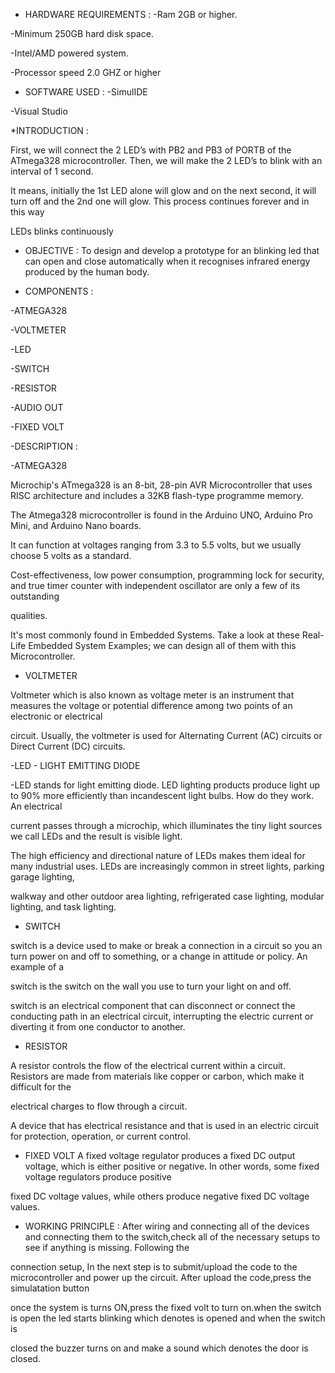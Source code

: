 * HARDWARE REQUIREMENTS :
-Ram 2GB or higher.

-Minimum 250GB hard disk space.

-Intel/AMD powered system.

-Processor speed 2.0 GHZ or higher

* SOFTWARE USED :
-SimulIDE

-Visual Studio

*INTRODUCTION :

First, we will connect the 2 LED’s with PB2 and PB3 of PORTB of the ATmega328 microcontroller. Then, we will make the 2 LED’s to blink with an interval of 1 second.

It means, initially the 1st LED alone will glow and on the next second, it will turn off and the 2nd one will glow. This process continues forever and in this way

LEDs blinks continuously

* OBJECTIVE :
To design and develop a prototype for an blinking led that can open and close automatically when it recognises infrared energy produced by the human body.

* COMPONENTS :

-ATMEGA328

-VOLTMETER

-LED

-SWITCH

-RESISTOR

-AUDIO OUT

-FIXED VOLT

-DESCRIPTION :

-ATMEGA328

Microchip's ATmega328 is an 8-bit, 28-pin AVR Microcontroller that uses RISC architecture and includes a 32KB flash-type programme memory.

The Atmega328 microcontroller is found in the Arduino UNO, Arduino Pro Mini, and Arduino Nano boards.

It can function at voltages ranging from 3.3 to 5.5 volts, but we usually choose 5 volts as a standard.

Cost-effectiveness, low power consumption, programming lock for security, and true timer counter with independent oscillator are only a few of its outstanding

qualities.

It's most commonly found in Embedded Systems. Take a look at these Real-Life Embedded System Examples; we can design all of them with this Microcontroller.

* VOLTMETER

Voltmeter which is also known as voltage meter is an instrument that measures the voltage or potential difference among two points of an electronic or electrical

circuit. Usually, the voltmeter is used for Alternating Current (AC) circuits or Direct Current (DC) circuits.

-LED - LIGHT EMITTING DIODE

-LED stands for light emitting diode. LED lighting products produce light up to 90% more efficiently than incandescent light bulbs. How do they work. An electrical

current passes through a microchip, which illuminates the tiny light sources we call LEDs and the result is visible light.

The high efficiency and directional nature of LEDs makes them ideal for many industrial uses. LEDs are increasingly common in street lights, parking garage lighting,

walkway and other outdoor area lighting, refrigerated case lighting, modular lighting, and task lighting.

* SWITCH 

switch is a device used to make or break a connection in a circuit so you an turn power on and off to something, or a change in attitude or policy. An example of a

switch is the switch on the wall you use to turn your light on and off.

switch is an electrical component that can disconnect or connect the conducting path in an electrical circuit, interrupting the electric current or diverting it from one conductor to another.

* RESISTOR

A resistor controls the flow of the electrical current within a circuit. Resistors are made from materials like copper or carbon, which make it difficult for the

electrical charges to flow through a circuit.

A device that has electrical resistance and that is used in an electric circuit for protection, operation, or current control.

* FIXED VOLT
A fixed voltage regulator produces a fixed DC output voltage, which is either positive or negative. In other words, some fixed voltage regulators produce positive

fixed DC voltage values, while others produce negative fixed DC voltage values.

* WORKING PRINCIPLE :
After wiring and connecting all of the devices and connecting them to the switch,check all of the necessary setups to see if anything is missing. Following the

connection setup, In the next step is to submit/upload the code to the microcontroller and power up the circuit. After upload the code,press the simulatation button

once the system is turns ON,press the fixed volt to turn on.when the switch is open the led starts blinking which denotes  is opened and when the switch is

closed the buzzer turns on and make a sound which denotes the door is closed.
